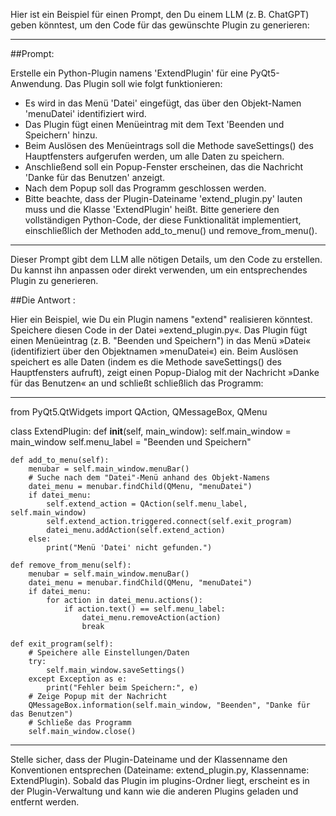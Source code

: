 Hier ist ein Beispiel für einen Prompt, den Du einem LLM (z. B. ChatGPT) geben könntest, um den Code für das gewünschte Plugin zu generieren:

---
##Prompt:

Erstelle ein Python-Plugin namens 'ExtendPlugin' für eine PyQt5-Anwendung. Das Plugin soll wie folgt funktionieren:
- Es wird in das Menü 'Datei' eingefügt, das über den Objekt-Namen 'menuDatei' identifiziert wird.
- Das Plugin fügt einen Menüeintrag mit dem Text 'Beenden und Speichern' hinzu.
- Beim Auslösen des Menüeintrags soll die Methode saveSettings() des Hauptfensters aufgerufen werden, um alle Daten zu speichern.
- Anschließend soll ein Popup-Fenster erscheinen, das die Nachricht 'Danke für das Benutzen' anzeigt.
- Nach dem Popup soll das Programm geschlossen werden.
- Bitte beachte, dass der Plugin-Dateiname 'extend_plugin.py' lauten muss und die Klasse 'ExtendPlugin' heißt.
Bitte generiere den vollständigen Python-Code, der diese Funktionalität implementiert, einschließlich der Methoden add_to_menu() und remove_from_menu().

---

Dieser Prompt gibt dem LLM alle nötigen Details, um den Code zu erstellen. 
Du kannst ihn anpassen oder direkt verwenden, um ein entsprechendes Plugin zu generieren.

##Die Antwort :

Hier ein Beispiel, wie Du ein Plugin namens "extend" realisieren könntest. Speichere diesen Code in der Datei »extend_plugin.py«. Das Plugin fügt einen Menüeintrag (z. B. "Beenden und Speichern") in das Menü »Datei« (identifiziert über den Objektnamen »menuDatei«) ein. Beim Auslösen speichert es alle Daten (indem es die Methode saveSettings() des Hauptfensters aufruft), zeigt einen Popup-Dialog mit der Nachricht »Danke für das Benutzen« an und schließt schließlich das Programm:

--------------------------------------------------

from PyQt5.QtWidgets import QAction, QMessageBox, QMenu

class ExtendPlugin:
    def __init__(self, main_window):
        self.main_window = main_window
        self.menu_label = "Beenden und Speichern"

    def add_to_menu(self):
        menubar = self.main_window.menuBar()
        # Suche nach dem "Datei"-Menü anhand des Objekt-Namens
        datei_menu = menubar.findChild(QMenu, "menuDatei")
        if datei_menu:
            self.extend_action = QAction(self.menu_label, self.main_window)
            self.extend_action.triggered.connect(self.exit_program)
            datei_menu.addAction(self.extend_action)
        else:
            print("Menü 'Datei' nicht gefunden.")

    def remove_from_menu(self):
        menubar = self.main_window.menuBar()
        datei_menu = menubar.findChild(QMenu, "menuDatei")
        if datei_menu:
            for action in datei_menu.actions():
                if action.text() == self.menu_label:
                    datei_menu.removeAction(action)
                    break

    def exit_program(self):
        # Speichere alle Einstellungen/Daten
        try:
            self.main_window.saveSettings()
        except Exception as e:
            print("Fehler beim Speichern:", e)
        # Zeige Popup mit der Nachricht
        QMessageBox.information(self.main_window, "Beenden", "Danke für das Benutzen")
        # Schließe das Programm
        self.main_window.close()

--------------------------------------------------

Stelle sicher, dass der Plugin-Dateiname und der Klassenname den Konventionen entsprechen (Dateiname: extend_plugin.py, Klassenname: ExtendPlugin). 
Sobald das Plugin im plugins-Ordner liegt, erscheint es in der Plugin-Verwaltung und kann wie die anderen Plugins geladen und entfernt werden.
